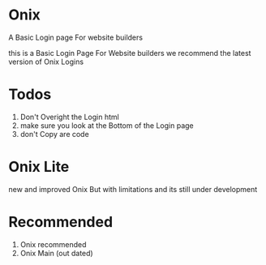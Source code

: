# Onix
A Basic Login page For website builders 


this is a Basic Login Page For Website builders we recommend the latest version of Onix Logins

# Todos

1. Don't Overight the Login html
2. make sure you look at the Bottom of the Login page
3. don't Copy are code

# Onix Lite

new and improved Onix But with limitations and its still under development

# Recommended

1. Onix recommended
2. Onix Main (out dated)
